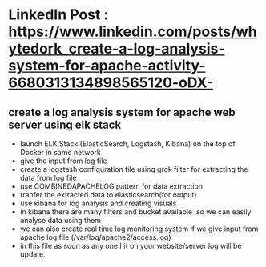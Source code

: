 # LinkedIn Post : https://www.linkedin.com/posts/whytedork_create-a-log-analysis-system-for-apache-activity-6680313134898565120-oDX-

## create a log analysis system for apache web server using elk stack
+ launch ELK Stack (ElasticSearch, Logstash, Kibana) on the top of Docker in same network
+ give the input from log file
+ create a logstash configuration file using grok filter for extracting the data from log file
+ use COMBINEDAPACHELOG pattern for data extraction
+ tranfer the extracted data to elasticsearch(for output)
+ use kibana for log analysis and creating visuals
+ in kibana there are many filters and bucket available ,so we can easily analyse data using them
+ we can also create real time log monitoring system if we give input from apache log file (/var/log/apache2/access.log)
+ in this file as soon as any one hit on your website/server log will be update.
